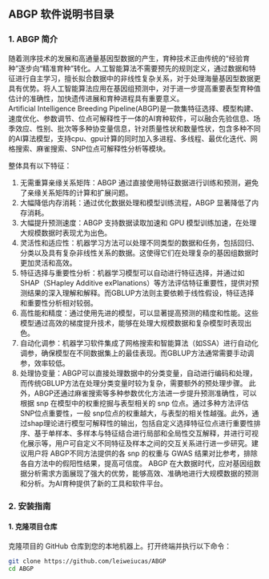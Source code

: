## ABGP 软件说明书目录

### 1. ABGP 简介

随着测序技术的发展和高通量基因型数据的产生，育种技术正由传统的“经验育种”逐步向“精准育种”转化。人工智能算法不需要预先的规则定义，通过数据和特征进行自主学习，擅长拟合数据中的非线性复杂关系，对于处理海量基因型数据更具有优势。将人工智能算法应用在基因组预测中，对于进一步提高重要表型育种值估计的准确性，加快遗传进展和育种进程具有重要意义。  
Artificial Intelligence Breeding Pipeline(ABGP)是一款集特征选择、模型构建、速度优化、参数调节、位点可解释性于一体的AI育种软件，可以融合先验信息、场季效应、性别、批次等多种协变量信息，针对质量性状和数量性状，包含多种不同的AI算法模型，支持cpu、gpu计算的同时加入多进程、多线程、最优化迭代、网格搜索、麻雀搜索、SNP位点可解释性分析等模块。

整体具有以下特征：
1. 无需重算亲缘关系矩阵：ABGP 通过直接使用特征数据进行训练和预测，避免了亲缘关系矩阵的计算和扩展问题。
2. 大幅降低内存消耗：通过优化数据处理和模型训练流程，ABGP 显著降低了内存消耗。
3. 大幅提升预测速度：ABGP 支持数据读取加速和 GPU 模型训练加速，在处理大规模数据时表现尤为出色。
4. 灵活性和适应性：机器学习方法可以处理不同类型的数据和任务，包括回归、分类以及具有复杂非线性关系的数据。这使得它们在处理复杂的基因组数据时更加灵活和高效。
5. 特征选择与重要性分析：机器学习模型可以自动进行特征选择，并通过如SHAP（SHapley Additive exPlanations）等方法评估特征重要性，提供对预测结果的深入理解和解释。而GBLUP方法则主要依赖于线性假设，特征选择和重要性分析相对较弱。
6. 高性能和精度：通过使用先进的模型，可以显著提高预测的精度和性能。这些模型通过高效的梯度提升技术，能够在处理大规模数据和复杂模型时表现出色。
7. 自动化调参：机器学习软件集成了网格搜索和智能算法（如SSA）进行自动化调参，确保模型在不同数据集上的最佳表现。而GBLUP方法通常需要手动调参，效率较低。
8. 处理协变量：ABGP可以直接处理数据中的分类变量，自动进行编码和处理，而传统GBLUP方法在处理分类变量时较为复杂，需要额外的预处理步骤。
此外，ABGP还通过麻雀搜索等多种参数优化方法进一步提升预测准确性，可以根据 snp 在模型中的权重挖掘与表型相关的 snp 位点。通过多种方法评估SNP位点重要性，一般 snp位点的权重越大，与表型的相关性越强。此外，通过shap理论进行模型可解释性的输出，包括自定义选择特征位点进行重要性排序、基于单样本、多样本与特征结合进行局部和全局性交互解释，并进行可视化展示等，用户可自定义不同特征及样本之间的交互关系进行进一步研究。建议用户将 ABGP不同方法提供的各 snp 的权重与 GWAS 结果对比参考，排除各自方法中的假阳性结果，提高可信度。
ABGP 在大数据时代，应对基因组数据分析需求方面展现了强大的优势，能够高效、准确地进行大规模数据的预测和分析。为AI育种提供了新的工具和软件平台。

### 2. 安装指南

#### 1. 克隆项目仓库

克隆项目的 GitHub 仓库到您的本地机器上。打开终端并执行以下命令：

```sh
git clone https://github.com/leiweiucas/ABGP
cd ABGP

